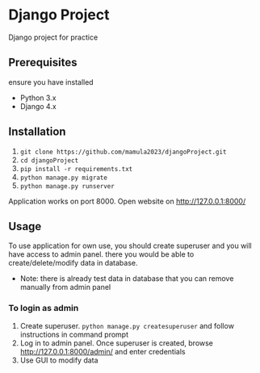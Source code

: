 # Django Project

Django project for practice

## Prerequisites 
ensure you have installed 
- Python 3.x
- Django 4.x

## Installation
1. `git clone https://github.com/mamula2023/djangoProject.git`
2. `cd djangoProject`
3. `pip install -r requirements.txt`
4. `python manage.py migrate`
5. `python manage.py runserver`

Application works on port 8000. Open website on http://127.0.0.1:8000/

## Usage
To use application for own use, you should create superuser and you will have access to admin panel. there you would be able to 
create/delete/modify data in database.
- Note: there is already test data in database that you can remove manually from admin panel

### To login as admin
1. Create superuser.
`python manage.py createsuperuser`
and follow instructions in command prompt
2. Log in to admin panel.
Once superuser is created, browse http://127.0.0.1:8000/admin/ and enter credentials
3. Use GUI to modify data


